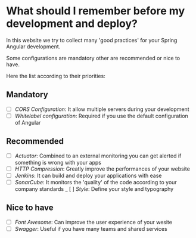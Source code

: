 # What should I remember before my development and deploy?

In this website we try to collect many 'good practices' for your Spring Angular development.

Some configurations are mandatory other are recommended or nice to have.

Here the list according to their priorities:

## Mandatory

- [ ] _CORS Configuration_: It allow multiple servers during your development
- [ ] _Whitelabel configuration_: Required if you use the default configuration of Angular

## Recommended

- [ ] _Actuator_: Combined to an external monitoring you can get alerted if something is wrong with your apps
- [ ] _HTTP Compression_: Greatly improve the performances of your website
- [ ] _Jenkins_: It can build and deploy your applications with ease
- [ ] _SonarCube_: It monitors the 'quality' of the code according to your company standards
_ [ ] _Style_: Define your style and typography

## Nice to have

- [ ] _Font Awesome_: Can improve the user experience of your wesite
- [ ] _Swagger_: Useful if you have many teams and shared services